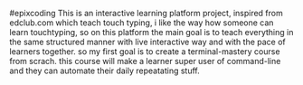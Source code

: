 #epixcoding
This is an interactive learning platform project, inspired from edclub.com which teach touch typing, i like the way how someone can learn touchtyping, so on this platform the main goal is to teach everything in the same structured manner with live interactive way and with the pace of learners together.
so my first goal is to create a terminal-mastery course from scrach. this course will make a learner super user of command-line and they can automate their daily repeatating stuff.
